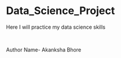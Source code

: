 # Data_Science_Project
<p> Here I will practice my data science skills</p>
<br>
<p>Author Name- Akanksha Bhore</p>
